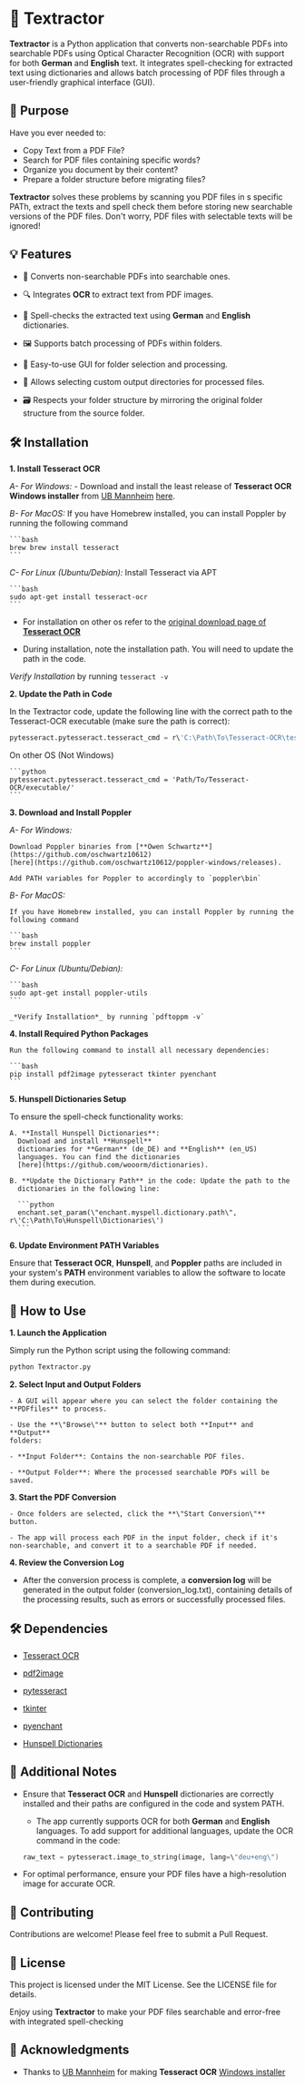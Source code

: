 # 📝 Textractor

**Textractor** is a Python application that converts non-searchable PDFs
into searchable PDFs using Optical Character Recognition (OCR) with
support for both **German** and **English** text. It integrates
spell-checking for extracted text using dictionaries and allows batch
processing of PDF files through a user-friendly graphical interface
(GUI).

## 🎯 Purpose

Have you ever needed to:

- Copy Text from a PDF File?
- Search for PDF files containing specific words?
- Organize you document by their content?
- Prepare a folder structure before migrating files?

**Textractor** solves these problems by scanning you PDF files in s specific PATh, extract the texts and spell check them before storing new searchable versions of the PDF files. Don't worry, PDF files with selectable texts will be ignored!

## 💡 Features

- 📄 Converts non-searchable PDFs into searchable ones.

- 🔍 Integrates **OCR** to extract text from PDF images.

- 📝 Spell-checks the extracted text using **German** and **English**
  dictionaries.

- 🖼️ Supports batch processing of PDFs within folders.

- 🔧 Easy-to-use GUI for folder selection and processing.

- 📂 Allows selecting custom output directories for processed files.

- 🗃️ Respects your folder structure by mirroring the original folder structure from the source folder.

## 🛠️ Installation

**1. Install Tesseract OCR**

_A- For Windows:_ - Download and install the least release of **Tesseract OCR Windows installer** from [UB Mannheim](https://github.com/UB-Mannheim)
[here](https://github.com/UB-Mannheim/tesseract).

_B- For MacOS:_
If you have Homebrew installed, you can install Poppler by running the following command

    ```bash
    brew brew install tesseract
    ```

_C- For Linux (Ubuntu/Debian):_
Install Tesseract via APT

    ```bash
    sudo apt-get install tesseract-ocr
    ```

- For installation on other os refer to the
  [original download page of **Tesseract OCR**](https://github.com/tesseract-ocr/tessdoc/blob/main/Downloads.md)

- During installation, note the installation path. You will need to
  update the path in the code.

_*Verify Installation*_ by running `tesseract -v`

**2. Update the Path in Code**

In the Textractor code, update the following line with the correct path
to the Tesseract-OCR executable (make sure the path is correct):

```python
pytesseract.pytesseract.tesseract_cmd = r\'C:\Path\To\Tesseract-OCR\tesseract.exe\'
```

On other OS (Not Windows)

    ```python
    pytesseract.pytesseract.tesseract_cmd = 'Path/To/Tesseract-OCR/executable/'
    ```

**3. Download and Install Poppler**

_A- For Windows:_

    Download Poppler binaries from [**Owen Schwartz**](https://github.com/oschwartz10612)
    [here](https://github.com/oschwartz10612/poppler-windows/releases).

    Add PATH variables for Poppler to accordingly to `poppler\bin`

_B- For MacOS:_

    If you have Homebrew installed, you can install Poppler by running the following command

    ```bash
    brew install poppler
    ```

_C- For Linux (Ubuntu/Debian):_

    ```bash
    sudo apt-get install poppler-utils
    ```

    _*Verify Installation*_ by running `pdftoppm -v`

**4. Install Required Python Packages**

    Run the following command to install all necessary dependencies:

    ```bash
    pip install pdf2image pytesseract tkinter pyenchant
    ```

**5. Hunspell Dictionaries Setup**

To ensure the spell-check functionality works:

    A. **Install Hunspell Dictionaries**:
      Download and install **Hunspell**
      dictionaries for **German** (de_DE) and **English** (en_US)
      languages. You can find the dictionaries
      [here](https://github.com/wooorm/dictionaries).

    B. **Update the Dictionary Path** in the code: Update the path to the
      dictionaries in the following line:

      ```python
      enchant.set_param(\"enchant.myspell.dictionary.path\", r\'C:\Path\To\Hunspell\Dictionaries\')
      ```

**6. Update Environment PATH Variables**

Ensure that **Tesseract OCR**, **Hunspell**, and **Poppler** paths are included
in your system's **PATH** environment variables to allow the software to
locate them during execution.

## 🚀 How to Use

**1. Launch the Application**

Simply run the Python script using the following command:

```bash
python Textractor.py
```

**2. Select Input and Output Folders**

    - A GUI will appear where you can select the folder containing the **PDFfiles** to process.

    - Use the **\"Browse\"** button to select both **Input** and **Output**
    folders:

    - **Input Folder**: Contains the non-searchable PDF files.

    - **Output Folder**: Where the processed searchable PDFs will be saved.

**3. Start the PDF Conversion**

    - Once folders are selected, click the **\"Start Conversion\"** button.

    - The app will process each PDF in the input folder, check if it's
    non-searchable, and convert it to a searchable PDF if needed.

**4. Review the Conversion Log**

- After the conversion process is complete, a **conversion log** will be
  generated in the output folder (conversion_log.txt), containing
  details of the processing results, such as errors or successfully
  processed files.

## 🛠️ Dependencies

- [Tesseract OCR](https://github.com/tesseract-ocr/tesseract)

- [pdf2image](https://github.com/Belval/pdf2image)

- [pytesseract](https://pypi.org/project/pytesseract/)

- [tkinter](https://docs.python.org/3/library/tkinter.html)

- [pyenchant](https://pyenchant.github.io/pyenchant/)

- [Hunspell Dictionaries](https://github.com/wooorm/dictionaries)

## 📝 Additional Notes

- Ensure that **Tesseract OCR** and **Hunspell** dictionaries are
  correctly installed and their paths are configured in the code and
  system PATH.

  - The app currently supports OCR for both **German** and **English**
    languages. To add support for additional languages, update the OCR
    command in the code:

  ```python
  raw_text = pytesseract.image_to_string(image, lang=\"deu+eng\")
  ```

- For optimal performance, ensure your PDF files have a high-resolution
  image for accurate OCR.

## 🤝 Contributing

Contributions are welcome! Please feel free to submit a Pull Request.

## 📜 License

This project is licensed under the MIT License. See the LICENSE file for
details.

Enjoy using **Textractor** to make your PDF files searchable and
error-free with integrated spell-checking

## 🙏 Acknowledgments

- Thanks to [UB Mannheim](https://github.com/UB-Mannheim) for making **Tesseract OCR** [Windows installer](https://github.com/UB-Mannheim/tesseract)
